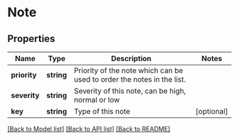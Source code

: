 # Note

## Properties
Name | Type | Description | Notes
------------ | ------------- | ------------- | -------------
**priority** | **string** | Priority of the note which can be used to order the notes in the list. | 
**severity** | **string** | Severity of this note, can be high, normal or low | 
**key** | **string** | Type of this note | [optional] 

[[Back to Model list]](../README.md#documentation-for-models) [[Back to API list]](../README.md#documentation-for-api-endpoints) [[Back to README]](../README.md)


